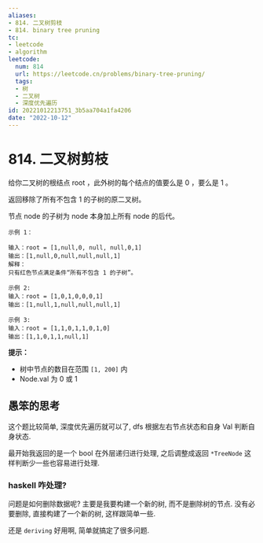 ```yaml
---
aliases:
- 814. 二叉树剪枝
- 814. binary tree pruning
tc:
- leetcode
- algorithm
leetcode:
  num: 814
  url: https://leetcode.cn/problems/binary-tree-pruning/
  tags:
  - 树
  - 二叉树
  - 深度优先遍历
id: 20221012213751_3b5aa704a1fa4206
date: "2022-10-12"
---
```


# 814. 二叉树剪枝

给你二叉树的根结点 root ，此外树的每个结点的值要么是 0 ，要么是 1 。

返回移除了所有不包含 1 的子树的原二叉树。

节点 node 的子树为 node 本身加上所有 node 的后代。

```
示例 1：

输入：root = [1,null,0, null, null,0,1]
输出：[1,null,0,null,null,null,1]
解释：
只有红色节点满足条件“所有不包含 1 的子树”。

示例 2:
输入：root = [1,0,1,0,0,0,1]
输出：[1,null,1,null,null,null,1]

示例 3:
输入：root = [1,1,0,1,1,0,1,0]
输出：[1,1,0,1,1,null,1]
```

**提示：**

* 树中节点的数目在范围 `[1, 200]` 内
* Node.val 为 0 或 1

## 愚笨的思考

这个题比较简单, 深度优先遍历就可以了, dfs 根据左右节点状态和自身 Val 判断自身状态.

最开始我返回的是一个 bool 在外层递归进行处理, 之后调整成返回 `*TreeNode` 这样判断少一些也容易进行处理.

### haskell 咋处理?

问题是如何删除数据呢? 主要是我要构建一个新的树, 而不是删除树的节点. 没有必要删除, 直接构建了一个新的树, 这样跟简单一些.

还是 `deriving` 好用啊, 简单就搞定了很多问题.
